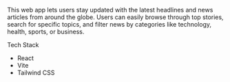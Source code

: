 This web app lets users stay updated with the latest headlines and news articles from around the globe. Users can easily browse through top stories, search for specific topics, and filter news by categories like technology, health, sports, or business.

Tech Stack

*   React
*   Vite
*   Tailwind CSS
